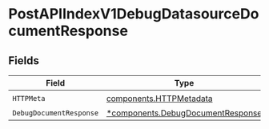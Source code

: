 # PostAPIIndexV1DebugDatasourceDocumentResponse


## Fields

| Field                                                                                 | Type                                                                                  | Required                                                                              | Description                                                                           |
| ------------------------------------------------------------------------------------- | ------------------------------------------------------------------------------------- | ------------------------------------------------------------------------------------- | ------------------------------------------------------------------------------------- |
| `HTTPMeta`                                                                            | [components.HTTPMetadata](../../models/components/httpmetadata.md)                    | :heavy_check_mark:                                                                    | N/A                                                                                   |
| `DebugDocumentResponse`                                                               | [*components.DebugDocumentResponse](../../models/components/debugdocumentresponse.md) | :heavy_minus_sign:                                                                    | OK                                                                                    |